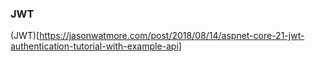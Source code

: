 
### JWT
(JWT)[https://jasonwatmore.com/post/2018/08/14/aspnet-core-21-jwt-authentication-tutorial-with-example-api]